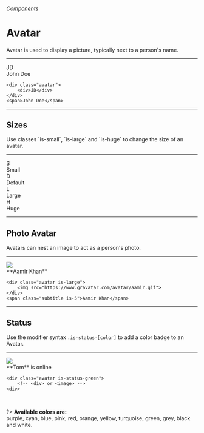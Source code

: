 <h6 class="subtitle is-5 has-text-grey has-text-weight-semibold">Components</h6><h1 class="title is-1 has-text-weight-bold">Avatar</h1>
<p class="subtitle is-5">
    <span class="has-text-weight-semibold">Avatar</span> is used to display a picture, typically next to a person's name.
</p>

<hr class="is-large is-visible">

<div class="box is-well is-relaxed is-marginless">
    <div class="avatar"><div>JD</div></div><span class="subtitle is-5">John Doe</span>
</div>

```
<div class="avatar">
    <div>JD</div>
</div>
<span>John Doe</span>
```

<hr class="is-large is-visible">

<h2 class="title is-4">Sizes</h2>
Use classes `is-small`, `is-large` and `is-huge` to change the size of an avatar.
<hr class="is-small">
<div class="level">
    <div class="level-item has-text-left"><div class="avatar is-small"><div>S</div></div><span class="is-size-7">Small</span></div>
    <div class="level-item"><div class="avatar"><div>D</div></div><span class="is-size-6 has-text-grey">Default</span></div>
    <div class="level-item"><div class="avatar is-large"><div>L</div></div><span class="is-size-5">Large</span></div>
    <div class="level-item"><div class="avatar is-huge"><div>H</div></div><span class="is-size-4">Huge</span></div>
</div>

<hr class="is-visible is-large">

<h2 class="title is-4">Photo Avatar</h2>

Avatars can nest an image to act as a person's photo.
<hr class="is-small">
<div class="box is-well is-relaxed is-marginless">
    <div class="avatar"><img src="https://www.gravatar.com/avatar/7c8b112654185af6614a3df144135b0d?size=100&d=blank"></div><span class="subtitle is-5">**Aamir Khan**</span>
</div>


```
<div class="avatar is-large">
    <img src="https://www.gravatar.com/avatar/aamir.gif">
</div>
<span class="subtitle is-5">Aamir Khan</span>
```

<hr class="is-large is-visible">

<h2 class="title is-4">Status</h2>

Use the modifier syntax `.is-status-[color]` to add a color badge to an Avatar.
<hr class="is-small">
<div class="box is-large is-well is-marginless">
    <div class="avatar is-status-green"><img src="https://www.gravatar.com/avatar/ded2d271be31a09049209089b50cb882?s=200&d=blank&r=g"></div>
    <span class="subtitle is-5">**Tom** is online</span>
</div>

    <div class="avatar is-status-green">
        <!-- <div> or <image> -->
    <div>

<br>

?> **Available colors are:**<br><span class="has-text-purple">purple</span>, <span class="has-text-cyan">cyan</span>, <span class="has-text-blue">blue</span>, <span class="has-text-pink">pink</span>, <span class="has-text-red">red</span>, <span class="has-text-orange">orange</span>, <span class="has-text-yellow">yellow</span>, <span class="has-text-turquoise">turquoise</span>, <span class="has-text-green">green</span>, <span class="has-text-grey">grey</span>, <span class="has-text-black">black</span> and <span class="has-text-white has-background-cyan-dark">white</span>.
